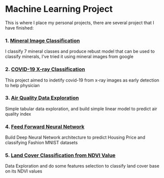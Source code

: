 # Machine Learning Project
 
This is where I place my personal projects, there are several project that I have finished:

### 1. [Mineral Image Classification](https://github.com/said-rasidin/ML_Project/tree/master/Mineral_Image_Classification)   
I classify 7 mineral classes and produce rebust model that can be used to classify minerals, I've tried it using mineral images from google  

### 2. [COVID-19 X-ray Classification](https://github.com/said-rasidin/ML_Project/tree/master/COVID-19%20X-ray)    
This project aimed to indetify covid-19 from x-ray images as early detection to help physician

### 3. [Air Quality Data Exploration](https://github.com/said-rasidin/ML_Project/tree/master/Air_Quality)    
Simple tabular data exploration, and build simple linear model to predict air quality index   

### 4. [Feed Forward Neural Network](https://github.com/said-rasidin/ML_Project/tree/master/Neural%20Net)   
Build Deep Neural Network architecture to predict Housing Price and classifying Fashion MNIST datasets   

### 5. [Land Cover Classification from NDVI Value](https://github.com/said-rasidin/ML_Project/tree/master/land_cover_NDVI)
Data Exploration and do some features selection to classify land cover base on its NDVI values   
